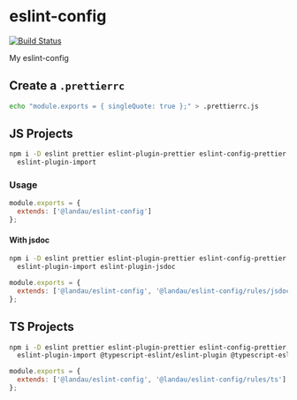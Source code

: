 # eslint-config

[![Build Status](https://travis-ci.com/landau/eslint-config.svg?branch=master)](https://travis-ci.com/landau/eslint-config)

My eslint-config

## Create a `.prettierrc`

```sh
echo "module.exports = { singleQuote: true };" > .prettierrc.js
```

## JS Projects

```sh
npm i -D eslint prettier eslint-plugin-prettier eslint-config-prettier \
  eslint-plugin-import
```

### Usage

```js
module.exports = {
  extends: ['@landau/eslint-config']
};
```

#### With jsdoc

```sh
npm i -D eslint prettier eslint-plugin-prettier eslint-config-prettier \
  eslint-plugin-import eslint-plugin-jsdoc
```

```js
module.exports = {
  extends: ['@landau/eslint-config', '@landau/eslint-config/rules/jsdoc']
};
```

## TS Projects

```sh
npm i -D eslint prettier eslint-plugin-prettier eslint-config-prettier \
  eslint-plugin-import @typescript-eslint/eslint-plugin @typescript-eslint/parser
```

```js
module.exports = {
  extends: ['@landau/eslint-config', '@landau/eslint-config/rules/ts']
};
```
